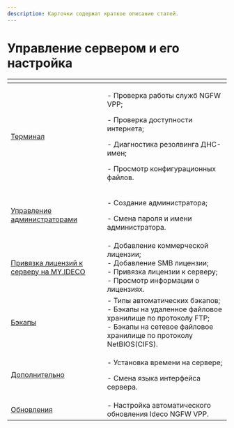 ```yaml
---
description: Карточки содержат краткое описание статей.
---
```


# Управление сервером и его настройка

<table data-card-size="large" data-view="cards"><thead><tr><th></th><th></th></tr></thead><tbody><tr><td><a href="terminal.md">Терминал</a></td><td><p>- Проверка работы служб NGFW VPP;</p><p>- Проверка доступности интернета;</p><p>- Диагностика резолвинга ДНС-имен;</p><p>- Просмотр конфигурационных файлов.</p></td></tr><tr><td><a href="management-admins.md">Управление администраторами</a></td><td><p>- Создание администратора;</p><p>- Смена пароля и имени администратора.</p></td></tr><tr><td><a href="binding-license.md">Привязка лицензий к серверу на MY.IDECO</a></td><td>- Добавление коммерческой лицензии;<br>- Добавление SMB лицензии;<br>- Привязка лицензии к серверу;<br>- Просмотр информации о лицензиях.</td></tr><tr><td><a href="backup.md">Бэкапы</a></td><td>- Типы автоматических бэкапов;<br>- Бэкапы на удаленное файловое хранилище по протоколу FTP;<br>- Бэкапы на сетевое файловое хранилище по протоколу NetBIOS(CIFS).</td></tr><tr><td><a href="additionaly.md">Дополнительно</a></td><td><p>- Установка времени на сервере;</p><p>- Смена языка интерфейса сервера.</p></td></tr><tr><td><a href="server-update.md">Обновления</a></td><td>- Настройка автоматического обновления Ideco NGFW VPP.</td></tr></tbody></table>
